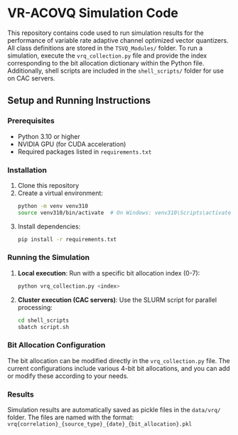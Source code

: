 # VR-ACOVQ Simulation Code
This repository contains code used to run simulation results for the performance of variable rate adaptive channel optimized vector quantizers. All class definitions are stored in the `TSVQ_Modules/` folder. To run a simulation, execute the `vrq_collection.py` file and provide the index corresponding to the bit allocation dictionary within the Python file. Additionally, shell scripts are included in the `shell_scripts/` folder for use on CAC servers.


## Setup and Running Instructions

### Prerequisites
- Python 3.10 or higher
- NVIDIA GPU (for CUDA acceleration)
- Required packages listed in `requirements.txt`

### Installation
1. Clone this repository
2. Create a virtual environment:
   ```bash
   python -m venv venv310
   source venv310/bin/activate  # On Windows: venv310\Scripts\activate
   ```
3. Install dependencies:
   ```bash
   pip install -r requirements.txt
   ```

### Running the Simulation
1. **Local execution**: Run with a specific bit allocation index (0-7):
   ```bash
   python vrq_collection.py <index>
   ```

2. **Cluster execution (CAC servers)**: Use the SLURM script for parallel processing:
   ```bash
   cd shell_scripts
   sbatch script.sh
   ```

### Bit Allocation Configuration
The bit allocation can be modified directly in the `vrq_collection.py` file. The current configurations include various 4-bit bit allocations, and you can add or modify these according to your needs.

### Results
Simulation results are automatically saved as pickle files in the `data/vrq/` folder. The files are named with the format: `vrq{correlation}_{source_type}_{date}_{bit_allocation}.pkl`

